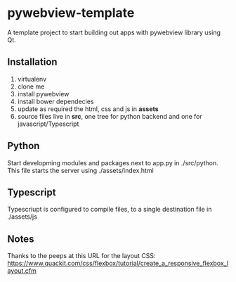 # pywebview-template #
A template project to start building out apps with pywebview library using Qt.

## Installation ##
1. virtualenv
1. clone me
1. install pywebview
1. install bower dependecies
1. update as required the html, css and js in **assets**
1. source files live in **src**, one tree for python backend and one for javascript/Typescript

## Python ##
Start developming modules and packages next to app.py in ./src/python. This file starts the server
using ./assets/index.html

## Typescript ##
Typescriupt is configured to compile files, to a single destination file in ./assets/js


## Notes ##
Thanks to the peeps at this URL for the layout CSS:
https://www.quackit.com/css/flexbox/tutorial/create_a_responsive_flexbox_layout.cfm
